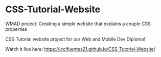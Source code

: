 # CSS-Tutorial-Website
WMAD project: Creating a simple website that explains a couple CSS properties

CSS Tutorial website project for our Web and Mobile Dev Diploma! 

Watch it live here: https://jccifuentes21.github.io/CSS-Tutorial-Website/
